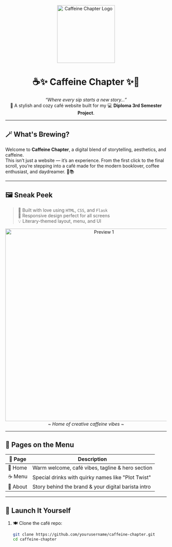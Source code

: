 <!-- Caffeine Chapter - README.md -->

<p align="center">
  <img src="static/images/logo.png" alt="Caffeine Chapter Logo" width="180"/>
</p>

<h1 align="center">☕✨ Caffeine Chapter ✨📖</h1>

<p align="center">
  <em>“Where every sip starts a new story…”</em><br>
  📌 A stylish and cozy café website built for my 💻 <strong>Diploma 3rd Semester Project</strong>.<br>
</p>

---

## 🪄 What's Brewing?

Welcome to **Caffeine Chapter**, a digital blend of storytelling, aesthetics, and caffeine.  
This isn’t just a website — it’s an experience. From the first click to the final scroll, you’re stepping into a café made for the modern booklover, coffee enthusiast, and daydreamer. 🌿📚

---

## 🖼️ Sneak Peek

> 🍮 Built with love using `HTML`, `CSS`, and `Flask`  
> 📱 Responsive design perfect for all screens  
> 💡 Literary-themed layout, menu, and UI  

<p align="center">
  <img src="static/images/preview1.png" alt="Preview 1" width="600">
  <br>
  <em>~ Home of creative caffeine vibes ~</em>
</p>

---

## 🧁 Pages on the Menu

| 📄 Page       | Description                                           |
|--------------|-------------------------------------------------------|
| 🏡 Home       | Warm welcome, café vibes, tagline & hero section     |
| ☕ Menu       | Special drinks with quirky names like "Plot Twist"   |
| 🧾 About      | Story behind the brand & your digital barista intro  |

---

## 🚀 Launch It Yourself

1. 🍽️ Clone the café repo:
   ```bash
   git clone https://github.com/yourusername/caffeine-chapter.git
   cd caffeine-chapter
